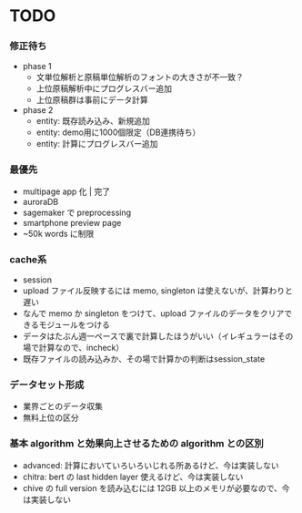 # TODO

### 修正待ち
- phase 1
    - 文単位解析と原稿単位解析のフォントの大きさが不一致？
    - 上位原稿解析中にプログレスバー追加
    - 上位原稿群は事前にデータ計算
- phase 2
    - entity: 既存読み込み、新規追加
    - entity: demo用に1000個限定（DB連携待ち）
    - entity: 計算にプログレスバー追加

### 最優先
- multipage app 化 | 完了
- auroraDB
- sagemaker で preprocessing
- smartphone preview page
- ~50k words に制限

### cache系
- session
- upload ファイル反映するには memo, singleton は使えないが、計算わりと遅い
- なんで memo か singleton をつけて、upload ファイルのデータをクリアできるモジュールをつける
- データはたぶん週一ペースで裏で計算したほうがいい（イレギュラーはその場で計算なので、incheck）
- 既存ファイルの読み込みか、その場で計算かの判断はsession_state

### データセット形成
- 業界ごとのデータ収集
- 無料上位の区分

### 基本 algorithm と効果向上させるための algorithm との区別
- advanced: 計算においていろいろいじれる所あるけど、今は実装しない
- chitra: bert の last hidden layer 使えるけど、今は実装しない
- chive の full version を読み込むには 12GB 以上のメモリが必要なので、今は実装しない